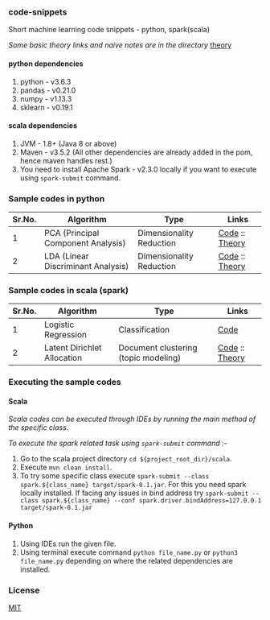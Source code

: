 ### code-snippets
Short machine learning code snippets - python, spark(scala)

_Some basic theory links and naive notes are in the directory_ [theory](https://github.com/Pratik-Barhate/code-snippets/tree/master/theory)

#### python dependencies
1. python - v3.6.3
2. pandas - v0.21.0
3. numpy - v1.13.3
4. sklearn - v0.19.1

#### scala dependencies
1. JVM - 1.8+ (Java 8 or above)
2. Maven - v3.5.2 (All other dependencies are already added in the pom, hence maven handles rest.)
3. You need to install Apache Spark - v2.3.0 locally if you want to execute using `spark-submit` command.

### Sample codes in python

| Sr.No. | Algorithm                             | Type                     | Links                                              |
|--------|---------------------------------------|--------------------------|----------------------------------------------------|
| 1      | PCA (Principal Component Analysis)    | Dimensionality Reduction | [Code](https://github.com/Pratik-Barhate/code-snippets/blob/master/python/Principal_Component_Analysis/pca.py) ::  [Theory](https://github.com/Pratik-Barhate/code-snippets/blob/master/theory/PCA.md) |
| 2      | LDA (Linear Discriminant Analysis)    | Dimensionality Reduction | [Code](https://github.com/Pratik-Barhate/code-snippets/blob/master/python/Linear_Discriminant_Analysis/lda.py) ::  [Theory](https://github.com/Pratik-Barhate/code-snippets/blob/master/theory/LDA_Dimension_Reduction.md) |

### Sample codes in scala (spark)

| Sr.No. | Algorithm                             | Type                     | Links                                              |
|--------|---------------------------------------|--------------------------|----------------------------------------------------|
| 1      | Logistic Regression                   | Classification           | [Code](https://github.com/Pratik-Barhate/code-snippets/blob/master/scala/spark/src/main/scala/spark/LogisticReg.scala) |
| 2      | Latent Dirichlet Allocation           | Document clustering (topic modeling) | [Code](https://github.com/Pratik-Barhate/code-snippets/blob/master/scala/spark/src/main/scala/spark/LDADocClustering.scala) ::   [Theory](https://github.com/Pratik-Barhate/code-snippets/blob/master/theory/LDA_Custering.md) |

### Executing the sample codes
#### Scala
_Scala codes can be executed through IDEs by running the main method of the specific class._

_To execute the spark related task using `spark-submit` command_ :-
1. Go to the scala project directory `cd ${project_root_dir}/scala`.
2. Execute `mvn clean install`.
3. To try some specific class execute `spark-submit --class spark.${class_name} target/spark-0.1.jar`.
For this you need spark locally installed. If facing any issues in bind address try
`spark-submit --class spark.${class_name} --conf spark.driver.bindAddress=127.0.0.1 target/spark-0.1.jar`

#### Python
1. Using IDEs run the given file.
2. Using terminal execute command `python file_name.py` or `python3 file_name.py`
depending on where the related dependencies are installed.

### License
[MIT](https://github.com/Pratik-Barhate/code-snippets/blob/master/LICENSE)
